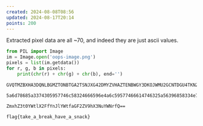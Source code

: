 ```yaml
---
created: 2024-08-08T08:56
updated: 2024-08-17T20:14
points: 200
---
```


Extracted pixel data are all ~70, and indeed they are just ascii values.

```python
from PIL import Image
im = Image.open('oops-image.png')
pixels = list(im.getdata())
for r, g, b in pixels:
    print(chr(r) + chr(g) + chr(b), end='')
```

```
GVQTMZBXHA3DQNLBGMZTONBTGA2TSNJXG42DMYZVHAZTENBWGY3DKOJWMU2GCNTDGU4TKNZXGQ3DMNRRGQ3TINRTGI2WCNJWGM4TMOBVHAZTGNDFG42TKOJVG42GKNZSGY3DKMJTMQZWI===

5a6d78685a3374305957746c58324666596e4a6c59577466614746325a56396858334e7559574e7266513d3d

ZmxhZ3t0YWtlX2FfYnJlYWtfaGF2ZV9hX3NuYWNrfQ==
```

```flag
flag{take_a_break_have_a_snack}
```
